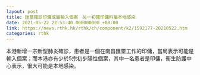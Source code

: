 ```yaml
---
layout: post
title: 匯壐確診印傭或屬輸入個案　另一初確印傭料屬本地感染
date: 2021-05-22 22:53:40.000000000 +08:00
link: https://news.rthk.hk/rthk/ch/component/k2/1592177-20210522.htm
categories: rthk
---
```


本港新增一宗新型肺炎確診，患者是一個在南昌匯壐工作的印傭，當局表示可能是輸入個案；而本港亦有少於5宗初步陽性個案，其中一名患者是印傭，衞生防護中心表示，很大可能是本地感染。
